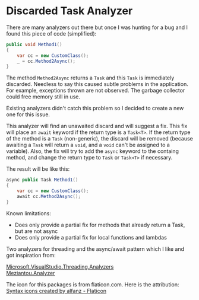# Discarded Task Analyzer

There are many analyzers out there but once I was hunting for a bug and I found this piece of code (simplified):

```c#
public void Method1()
{
    var cc = new CustomClass();
    _ = cc.Method2Async();
}
```

The method `Method2Async` returns a `Task` and this `Task` is immediately discarded. Needless to say this caused subtle problems in the application. For example, exceptions thrown are not observed. The garbage collector could free memory still in use.

Existing analyzers didn't catch this problem so I decided to create a new one for this issue.

This analyzer will find an unawaited discard and will suggest a fix. This fix will place an `await` keyword if the return type is a `Task<T>`. If the return type of the method is a `Task` (non-generic), the discard will be removed (because awaiting a `Task` will return a `void`, and a `void` can't be assigned to a variable).
Also, the fix will try to add the `async` keyword to the containg method, and change the return type to `Task` or `Task<T>` if necessary.

The result will be like this:

```c#
async public Task Method1()
{
    var cc = new CustomClass();
    await cc.Method2Async();
}
```

Known limitations:

- Does only provide a partial fix for methods that already return a Task, but are not async
- Does only provide a partial fix for local functions and lambdas

Two analyzers for threading and the async/await pattern which I like and got inspiration from:

[Microsoft.VisualStudio.Threading.Analyzers](https://www.nuget.org/packages/Microsoft.VisualStudio.Threading.Analyzers/)  
[Meziantou.Analyzer](https://www.nuget.org/packages/Meziantou.Analyzer)

The icon for this packages is from flaticon.com. Here is the attribution:
[Syntax icons created by alfanz - Flaticon](https://www.flaticon.com/free-icons/syntax "syntax icons")
